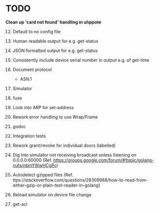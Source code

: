 # TODO


**Clean up 'card not found' handling in uhppote**

12. Default to no config file

2.  Human readable output for e.g. get-status
3.  JSON formatted output for e.g. get-status
4.  Consistently include device serial number in output e.g. of get-time
5.  Document protocol
    - ASN.1
6.  Simulator
7.  fuse
8.  Look into ARP for set-address
9.  Rework error handling to use Wrap/Frame
10. godoc
11. Integration tests
14. Rework grant/revoke for individual doors (labelled)
15. Dig into simulator not receiving broadcast unless listening on 0.0.0.0:60000
    (Ref. https://groups.google.com/forum/#!topic/golang-nuts/nbmYWwHCgPc)
16. Autodetect gzipped files
    (Ref. ttps://stackoverflow.com/questions/28309988/how-to-read-from-either-gzip-or-plain-text-reader-in-golang)
17. Reload simulator on device file change
18. get-acl

